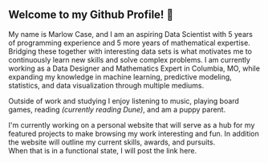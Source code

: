 ## Welcome to my Github Profile! 👋

My name is Marlow Case, and I am an aspiring Data Scientist with 5 years of programming experience and 5 more years of mathematical expertise. Bridging these together with interesting data sets is what motivates me to continuously learn new skills and solve complex problems. I am currently working as a Data Designer and Mathematics Expert in Columbia, MO, while expanding my knowledge in machine learning, predictive modeling, statistics, and data visualization through multiple mediums. 

Outside of work and studying I enjoy listening to music, playing board games, reading *(currently reading Dune)*, and am a puppy parent.

I'm currently working on a personal website that will serve as a hub for my featured projects to make browsing my work interesting and fun. In addition the website will outline my current skills, awards, and pursuits.  
When that is in a functional state, I will post the link here. 


<!--
**MarlowCase/MarlowCase** is a ✨ _special_ ✨ repository because its `README.md` (this file) appears on your GitHub profile.

Here are some ideas to get you started:

- 🔭 I’m currently working on ...
- 🌱 I’m currently learning ...
- 👯 I’m looking to collaborate on ...
- 🤔 I’m looking for help with ...
- 💬 Ask me about ...
- 📫 How to reach me: ...
- 😄 Pronouns: ...
- ⚡ Fun fact: ...
-->
